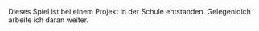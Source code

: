 Dieses Spiel ist bei einem Projekt in der Schule entstanden.
Gelegenldich arbeite ich daran weiter.

